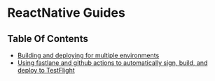 # ReactNative Guides

## Table Of Contents

- [Building and deploying for multiple environments](./multi_env_build)
- [Using fastlane and github actions to automatically sign, build, and deploy to TestFlight](./fastlane_ios_automation)

